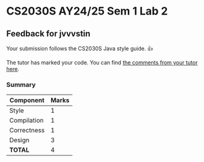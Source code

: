 # CS2030S AY24/25 Sem 1 Lab 2
## Feedback for jvvvstin
Your submission follows the CS2030S Java style guide. :+1:

The tutor has marked your code. You can find [the comments from your tutor here](https://www.github.com/nus-cs2030s-2425-s1/ex2-jvvvstin/commit/72da3405592530a5d6a7de7452b7f4c3738a054f).
### Summary

| Component | Marks |
|-----------|-------|
| Style | 1 |
| Compilation | 1 |
| Correctness | 1 |
| Design | 3 |
| **TOTAL** | 4 |
